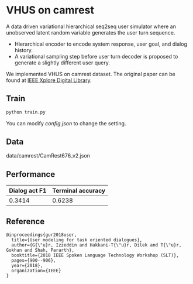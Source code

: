 # VHUS on camrest

A data driven variational hierarchical seq2seq user simulator where an unobserved latent random variable generates the user turn sequence.

- Hierarchical encoder to encode system response, user goal, and dialog history.
- A variational sampling step before user turn decoder is proposed to generate a slightly different user query.

We implemented VHUS on camrest dataset. The original paper can be found at [IEEE Xplore Digital Library](https://ieeexplore.ieee.org/abstract/document/8639652/).

## Train

```python
python train.py
```

You can modify *config.json* to change the setting.

## Data

data/camrest/CamRest676_v2.json

## Performance

|Dialog act F1| Terminal accuracy |
|-|-|
|0.3414|0.6238|

## Reference

```
@inproceedings{gur2018user,
  title={User modeling for task oriented dialogues},
  author={G{\"u}r, Izzeddin and Hakkani-T{\"u}r, Dilek and T{\"u}r, Gokhan and Shah, Pararth},
  booktitle={2018 IEEE Spoken Language Technology Workshop (SLT)},
  pages={900--906},
  year={2018},
  organization={IEEE}
}
```
